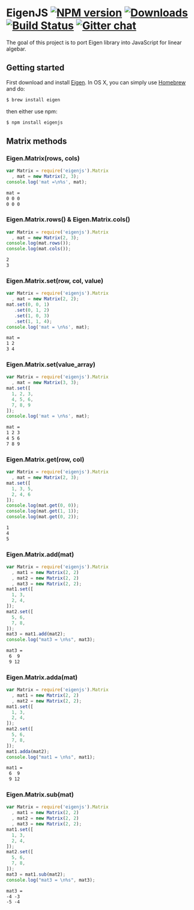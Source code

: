 # EigenJS [![NPM version][npm-image]][npm-url] [![Downloads][downloads-image]][npm-url] [![Build Status][travis-image]][travis-url] [![Gitter chat][gitter-image]][gitter-url]
The goal of this project is to port Eigen library into JavaScript for linear algebar.

[npm-image]: http://img.shields.io/npm/v/eigenjs.svg
[npm-url]: https://npmjs.org/package/eigenjs

[downloads-image]: http://img.shields.io/npm/dm/eigenjs.svg

[travis-image]: https://travis-ci.org/rick68/eigenjs.svg?branch=master
[travis-url]: https://travis-ci.org/rick68/eigenjs

[gitter-image]: https://badges.gitter.im/rick68/eigenjs.png
[gitter-url]: https://gitter.im/rick68/eigenjs

## Getting started
First download and install [Eigen](http://eigen.tuxfamily.org). In OS X, you can simply use [Homebrew](http://brew.sh) and do:

```bash
$ brew install eigen
```

then either use npm:

```bash
$ npm install eigenjs
```

## Matrix methods

### Eigen.Matrix(rows, cols)

```js
var Matrix = require('eigenjs').Matrix
  , mat = new Matrix(2, 3);
console.log('mat =\n%s', mat);
```

```txt
mat =
0 0 0
0 0 0
```

### Eigen.Matrix.rows() & Eigen.Matrix.cols()

```js
var Matrix = require('eigenjs').Matrix
  , mat = new Matrix(2, 3);
console.log(mat.rows());
console.log(mat.cols());
```

```txt
2
3
```

### Eigen.Matrix.set(row, col, value)

```js
var Matrix = require('eigenjs').Matrix
  , mat = new Matrix(2, 2);
mat.set(0, 0, 1)
   .set(0, 1, 2)
   .set(1, 0, 3)
   .set(1, 1, 4);
console.log('mat = \n%s', mat);
```

```txt
mat =
1 2
3 4
```

### Eigen.Matrix.set(value_array)

```js
var Matrix = require('eigenjs').Matrix
  , mat = new Matrix(3, 3);
mat.set([
  1, 2, 3,
  4, 5, 6,
  7, 8, 9
]);
console.log('mat = \n%s', mat);
```

```txt
mat =
1 2 3
4 5 6
7 8 9
```

### Eigen.Matrix.get(row, col)

```js
var Matrix = require('eigenjs').Matrix
  , mat = new Matrix(2, 3);
mat.set([
  1, 3, 5,
  2, 4, 6
]);
console.log(mat.get(0, 0));
console.log(mat.get(1, 1));
console.log(mat.get(0, 2));
```

```txt
1
4
5
```

### Eigen.Matrix.add(mat)

```js
var Matrix = require('eigenjs').Matrix
  , mat1 = new Matrix(2, 2)
  , mat2 = new Matrix(2, 2)
  , mat3 = new Matrix(2, 2);
mat1.set([
  1, 3,
  2, 4,
]);
mat2.set([
  5, 6,
  7, 8,
]);
mat3 = mat1.add(mat2);
console.log("mat3 = \n%s", mat3);
```

```txt
mat3 =
 6  9
 9 12
```

### Eigen.Matrix.adda(mat)

```js
var Matrix = require('eigenjs').Matrix
  , mat1 = new Matrix(2, 2)
  , mat2 = new Matrix(2, 2);
mat1.set([
  1, 3,
  2, 4,
]);
mat2.set([
  5, 6,
  7, 8,
]);
mat1.adda(mat2);
console.log("mat1 = \n%s", mat1);
```

```txt
mat1 =
 6  9
 9 12
```

### Eigen.Matrix.sub(mat)

```js
var Matrix = require('eigenjs').Matrix
  , mat1 = new Matrix(2, 2)
  , mat2 = new Matrix(2, 2)
  , mat3 = new Matrix(2, 2);
mat1.set([
  1, 3,
  2, 4,
]);
mat2.set([
  5, 6,
  7, 8,
]);
mat3 = mat1.sub(mat2);
console.log("mat3 = \n%s", mat3);
```

```txt
mat3 =
-4 -3
-5 -4
```
